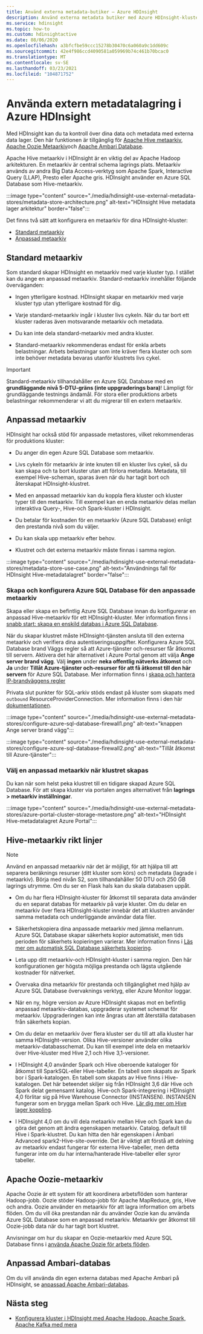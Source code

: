 ```yaml
---
title: Använd externa metadata-butiker – Azure HDInsight
description: Använd externa metadata butiker med Azure HDInsight-kluster.
ms.service: hdinsight
ms.topic: how-to
ms.custom: hdinsightactive
ms.date: 08/06/2020
ms.openlocfilehash: a3bfcfbe59ccc15278b30470c6a060a9c1dd609c
ms.sourcegitcommit: 42e4f986ccd4090581a059969b74c461b70bcac0
ms.translationtype: MT
ms.contentlocale: sv-SE
ms.lasthandoff: 03/23/2021
ms.locfileid: "104871752"
---
```

# <a name="use-external-metadata-stores-in-azure-hdinsight"></a>Använda extern metadatalagring i Azure HDInsight

Med HDInsight kan du ta kontroll över dina data och metadata med externa data lager. Den här funktionen är tillgänglig för [Apache Hive metaarkiv](#custom-metastore), [Apache Oozie Metaarkiv](#apache-oozie-metastore)och [Apache Ambari Database](#custom-ambari-db).

Apache Hive metaarkiv i HDInsight är en viktig del av Apache Hadoop arkitekturen. En metaarkiv är central schema lagrings plats. Metaarkiv används av andra Big Data Access-verktyg som Apache Spark, Interactive Query (LLAP), Presto eller Apache gris. HDInsight använder en Azure SQL Database som Hive-metaarkiv.

:::image type="content" source="./media/hdinsight-use-external-metadata-stores/metadata-store-architecture.png" alt-text="HDInsight Hive metadata lager arkitektur" border="false":::

Det finns två sätt att konfigurera en metaarkiv för dina HDInsight-kluster:

* [Standard metaarkiv](#default-metastore)
* [Anpassad metaarkiv](#custom-metastore)

## <a name="default-metastore"></a>Standard metaarkiv

Som standard skapar HDInsight en metaarkiv med varje kluster typ. I stället kan du ange en anpassad metaarkiv. Standard-metaarkiv innehåller följande överväganden:

* Ingen ytterligare kostnad. HDInsight skapar en metaarkiv med varje kluster typ utan ytterligare kostnad för dig.

* Varje standard-metaarkiv ingår i kluster livs cykeln. När du tar bort ett kluster raderas även motsvarande metaarkiv och metadata.

* Du kan inte dela standard-metaarkiv med andra kluster.

* Standard-metaarkiv rekommenderas endast för enkla arbets belastningar. Arbets belastningar som inte kräver flera kluster och som inte behöver metadata bevaras utanför klustrets livs cykel.

> [!IMPORTANT]
> Standard-metaarkiv tillhandahåller en Azure SQL Database med en **grundläggande nivå 5-DTU-gräns (inte uppgraderings bara)**! Lämpligt för grundläggande testnings ändamål. För stora eller produktions arbets belastningar rekommenderar vi att du migrerar till en extern metaarkiv.

## <a name="custom-metastore"></a>Anpassad metaarkiv

HDInsight har också stöd för anpassade metastores, vilket rekommenderas för produktions kluster:

* Du anger din egen Azure SQL Database som metaarkiv.

* Livs cykeln för metaarkiv är inte knuten till en kluster livs cykel, så du kan skapa och ta bort kluster utan att förlora metadata. Metadata, till exempel Hive-scheman, sparas även när du har tagit bort och återskapat HDInsight-klustret.

* Med en anpassad metaarkiv kan du koppla flera kluster och kluster typer till den metaarkiv. Till exempel kan en enda metaarkiv delas mellan interaktiva Query-, Hive-och Spark-kluster i HDInsight.

* Du betalar för kostnaden för en metaarkiv (Azure SQL Database) enligt den prestanda nivå som du väljer.

* Du kan skala upp metaarkiv efter behov.

* Klustret och det externa metaarkiv måste finnas i samma region.

:::image type="content" source="./media/hdinsight-use-external-metadata-stores/metadata-store-use-case.png" alt-text="Användnings fall för HDInsight Hive-metadatalagret" border="false":::

### <a name="create-and-config-azure-sql-database-for-the-custom-metastore"></a>Skapa och konfigurera Azure SQL Database för den anpassade metaarkiv

Skapa eller skapa en befintlig Azure SQL Database innan du konfigurerar en anpassad Hive-metaarkiv för ett HDInsight-kluster.  Mer information finns i [snabb start: skapa en enskild databas i Azure SQL Database](../azure-sql/database/single-database-create-quickstart.md?tabs=azure-portal).

När du skapar klustret måste HDInsight-tjänsten ansluta till den externa metaarkiv och verifiera dina autentiseringsuppgifter. Konfigurera Azure SQL Database brand Väggs regler så att Azure-tjänster och-resurser får åtkomst till servern. Aktivera det här alternativet i Azure Portal genom att välja **Ange server brand vägg**. Välj **ingen** under **neka offentlig nätverks åtkomst** och **Ja** under **Tillåt Azure-tjänster och-resurser för att få åtkomst till den här servern** för Azure SQL Database. Mer information finns i [skapa och hantera IP-brandväggens regler](../azure-sql/database/firewall-configure.md#use-the-azure-portal-to-manage-server-level-ip-firewall-rules)

Privata slut punkter för SQL-arkiv stöds endast på kluster som skapats med `outbound` ResourceProviderConnection. Mer information finns i den här [dokumentationen](./hdinsight-private-link.md).

:::image type="content" source="./media/hdinsight-use-external-metadata-stores/configure-azure-sql-database-firewall1.png" alt-text="knappen Ange server brand vägg":::

:::image type="content" source="./media/hdinsight-use-external-metadata-stores/configure-azure-sql-database-firewall2.png" alt-text="Tillåt åtkomst till Azure-tjänster":::

### <a name="select-a-custom-metastore-during-cluster-creation"></a>Välj en anpassad metaarkiv när klustret skapas

Du kan när som helst peka klustret till en tidigare skapad Azure SQL Database. För att skapa kluster via portalen anges alternativet från **lagrings > metaarkiv inställningar**.

:::image type="content" source="./media/hdinsight-use-external-metadata-stores/azure-portal-cluster-storage-metastore.png" alt-text="HDInsight Hive-metadatalagret Azure Portal":::

## <a name="hive-metastore-guidelines"></a>Hive-metaarkiv rikt linjer

> [!NOTE]
> Använd en anpassad metaarkiv när det är möjligt, för att hjälpa till att separera beräknings resurser (ditt kluster som körs) och metadata (lagrade i metaarkiv). Börja med nivån S2, som tillhandahåller 50 DTU och 250 GB lagrings utrymme. Om du ser en Flask hals kan du skala databasen uppåt.

* Om du har flera HDInsight-kluster för åtkomst till separata data använder du en separat databas för metaarkiv på varje kluster. Om du delar en metaarkiv över flera HDInsight-kluster innebär det att klustren använder samma metadata och underliggande användar data filer.

* Säkerhetskopiera dina anpassade metaarkiv med jämna mellanrum. Azure SQL Database skapar säkerhets kopior automatiskt, men tids perioden för säkerhets kopieringen varierar. Mer information finns i [Läs mer om automatisk SQL Database säkerhets kopiering](../azure-sql/database/automated-backups-overview.md).

* Leta upp ditt metaarkiv-och HDInsight-kluster i samma region. Den här konfigurationen ger högsta möjliga prestanda och lägsta utgående kostnader för nätverket.

* Övervaka dina metaarkiv för prestanda och tillgänglighet med hjälp av Azure SQL Database övervaknings verktyg, eller Azure Monitor loggar.

* När en ny, högre version av Azure HDInsight skapas mot en befintlig anpassad metaarkiv-databas, uppgraderar systemet schemat för metaarkiv. Uppgraderingen kan inte ångras utan att återställa databasen från säkerhets kopian.

* Om du delar en metaarkiv över flera kluster ser du till att alla kluster har samma HDInsight-version. Olika Hive-versioner använder olika metaarkiv-databasschemat. Du kan till exempel inte dela en metaarkiv över Hive-kluster med Hive 2,1 och Hive 3,1-versioner.

* I HDInsight 4,0 använder Spark och Hive oberoende kataloger för åtkomst till SparkSQL-eller Hive-tabeller. En tabell som skapats av Spark bor i Spark-katalogen. En tabell som skapats av Hive finns i Hive-katalogen. Det här beteendet skiljer sig från HDInsight 3,6 där Hive och Spark delat gemensamt katalog. Hive-och Spark-integrering i HDInsight 4,0 förlitar sig på Hive Warehouse Connector (INSTANSEN). INSTANSEN fungerar som en brygga mellan Spark och Hive. [Lär dig mer om Hive lager koppling](../hdinsight/interactive-query/apache-hive-warehouse-connector.md).

* I HDInsight 4,0 om du vill dela metaarkiv mellan Hive och Spark kan du göra det genom att ändra egenskapen metaarkiv. Catalog. default till Hive i Spark-klustret. Du kan hitta den här egenskapen i Ambari Advanced spark2-Hive-site-override. Det är viktigt att förstå att delning av metaarkiv endast fungerar för externa Hive-tabeller, men detta fungerar inte om du har interna/hanterade Hive-tabeller eller syror tabeller.  

## <a name="apache-oozie-metastore"></a>Apache Oozie-metaarkiv

Apache Oozie är ett system för att koordinera arbetsflöden som hanterar Hadoop-jobb. Oozie stöder Hadoop-jobb för Apache MapReduce, gris, Hive och andra.  Oozie använder en metaarkiv för att lagra information om arbets flöden. Om du vill öka prestandan när du använder Oozie kan du använda Azure SQL Database som en anpassad metaarkiv. Metaarkiv ger åtkomst till Oozie-jobb data när du har tagit bort klustret.

Anvisningar om hur du skapar en Oozie-metaarkiv med Azure SQL Database finns i [använda Apache Oozie för arbets flöden](hdinsight-use-oozie-linux-mac.md).

## <a name="custom-ambari-db"></a>Anpassad Ambari-databas

Om du vill använda din egen externa databas med Apache Ambari på HDInsight, se [anpassad Apache Ambari-databas](hdinsight-custom-ambari-db.md).

## <a name="next-steps"></a>Nästa steg

* [Konfigurera kluster i HDInsight med Apache Hadoop, Apache Spark, Apache Kafka med mera](./hdinsight-hadoop-provision-linux-clusters.md)